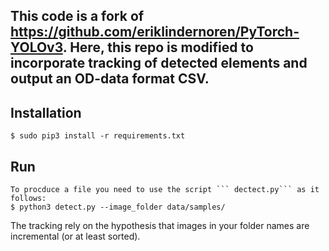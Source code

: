 
## This code is a fork of https://github.com/eriklindernoren/PyTorch-YOLOv3. Here, this repo is modified to incorporate tracking of detected elements and output an OD-data format CSV.

## Installation
    $ sudo pip3 install -r requirements.txt



## Run 
    To procduce a file you need to use the script ``` dectect.py``` as it follows: 
    $ python3 detect.py --image_folder data/samples/

The tracking rely on the hypothesis that images in your folder names are incremental (or at least sorted).
